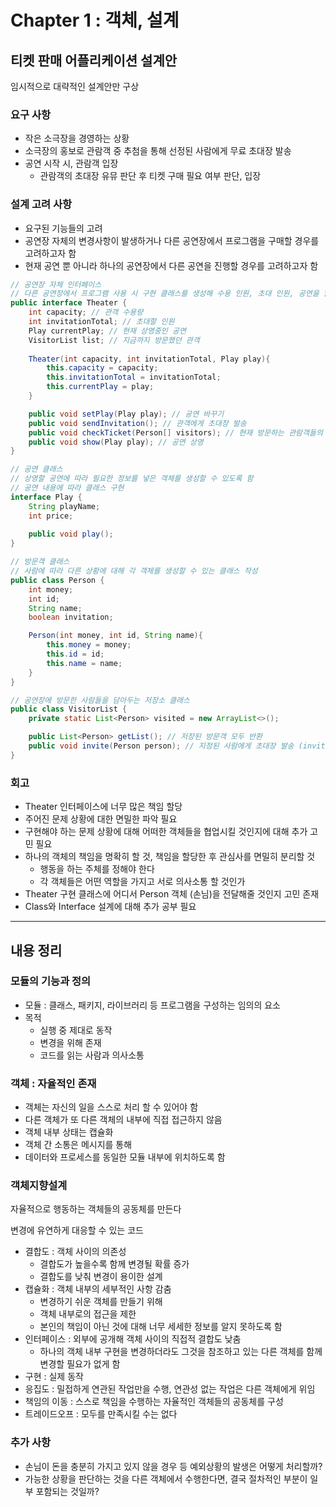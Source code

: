 # Chapter 1 : 객체, 설계

## 티켓 판매 어플리케이션 설계안

임시적으로 대략적인 설계안만 구상

### 요구 사항

- 작은 소극장을 경영하는 상황
- 소극장의 홍보로 관람객 중 추첨을 통해 선정된 사람에게 무료 초대장 발송
- 공연 시작 시, 관람객 입장
    - 관람객의 초대장 유뮤 판단 후 티켓 구매 필요 여부 판단, 입장

### 설계 고려 사항

- 요구된 기능들의 고려
- 공연장 자체의 변경사항이 발생하거나 다른 공연장에서 프로그램을 구매할 경우를 고려하고자 함
- 현재 공연 뿐 아니라 하나의 공연장에서 다른 공연을 진행할 경우를 고려하고자 함

```java
// 공연장 자체 인터페이스
// 다른 공연장에서 프로그램 사용 시 구현 클래스를 생성해 수용 인원, 초대 인원, 공연을 할 수 있게 함
public interface Theater {
	int capacity; // 관객 수용량 
	int invitationTotal; // 초대할 인원
	Play currentPlay; // 현재 상영중인 공연
	VisitorList list; // 지금까지 방문했던 관객
	
	Theater(int capacity, int invitationTotal, Play play){
		this.capacity = capacity;
		this.invitationTotal = invitationTotal;
		this.currentPlay = play;
	}

	public void setPlay(Play play); // 공연 바꾸기
	public void sendInvitation(); // 관객에게 초대장 발송
	public void checkTicket(Person[] visitors); // 현재 방문하는 관람객들의 티켓 확인
	public void show(Play play); // 공연 상영
}
```

```java
// 공연 클래스
// 상영할 공연에 따라 필요한 정보를 넣은 객체를 생성할 수 있도록 함
// 공연 내용에 따라 클래스 구현
interface Play {
	String playName;
	int price;
	
	public void play();
}
```

```java
// 방문객 클래스
// 사람에 따라 다른 상황에 대해 각 객체를 생성할 수 있는 클래스 작성
public class Person {
	int money;
	int id;
	String name;
	boolean invitation;

	Person(int money, int id, String name){
		this.money = money;
		this.id = id;
		this.name = name;
	}
}
```

```java
// 공연장에 방문한 사람들을 담아두는 저장소 클래스
public class VisitorList {
	private static List<Person> visited = new ArrayList<>();

	public List<Person> getList(); // 저장된 방문객 모두 반환
	public void invite(Person person); // 지정된 사람에게 초대장 발송 (invitation = true)
}
```

### 회고

- Theater  인터페이스에 너무 많은 책임 할당
- 주어진 문제 상황에 대한 면밀한 파악 필요
- 구현해야 하는 문제 상황에 대해 어떠한 객체들을 협업시킬 것인지에 대해 추가 고민 필요
- 하나의 객체의 책임을 명확히 할 것, 책임을 할당한 후 관심사를 면밀히 분리할 것
    - 행동을 하는 주체를 정해야 한다
    - 각 객체들은 어떤 역할을 가지고 서로 의사소통 할 것인가
- Theater 구현 클래스에 어디서 Person 객체 (손님)을 전달해줄 것인지 고민 존재
- Class와 Interface 설계에 대해 추가 공부 필요

---

## 내용 정리

### 모듈의 기능과 정의

- 모듈 : 클래스, 패키지, 라이브러리 등 프로그램을 구성하는 임의의 요소
- 목적
    - 실행 중 제대로 동작
    - 변경을 위해 존재
    - 코드를 읽는 사람과 의사소통

### 객체 : 자율적인 존재

- 객체는 자신의 일을 스스로 처리 할 수 있어야 함
- 다른 객체가 또 다른 객체의 내부에 직접 접근하지 않음
- 객체 내부 상태는 캡슐화
- 객체 간 소통은 메시지를 통해
- 데이터와 프로세스를 동일한 모듈 내부에 위치하도록 함

### 객체지향설계

자율적으로 행동하는 객체들의 공동체를 만든다

변경에 유연하게 대응할 수 있는 코드

- 결합도 : 객체 사이의 의존성
    - 결합도가 높을수록 함께 변경될 확률 증가
    - 결합도를 낮춰 변경이 용이한 설계
- 캡슐화 : 객체 내부의 세부적인 사항 감춤
    - 변경하기 쉬운 객체를 만들기 위해
    - 객체 내부로의 접근을 제한
    - 본인의 책임이 아닌 것에 대해 너무 세세한 정보를 알지 못하도록 함
- 인터페이스 : 외부에 공개해 객체 사이의 직접적 결합도 낮춤
    - 하나의 객체 내부 구현을 변경하더라도 그것을 참조하고 있는 다른 객체를 함께 변경할 필요가 없게 함
- 구현 : 실제 동작
- 응집도 : 밀접하게 연관된 작업만을 수행, 연관성 없는 작업은 다른 객체에게 위임
- 책임의 이동 : 스스로 책임을 수행하는 자율적인 객체들의 공동체를 구성
- 트레이드오프 : 모두를 만족시킬 수는 없다

### 추가 사항

- 손님이 돈을 충분히 가지고 있지 않을 경우 등 예외상황의 발생은 어떻게 처리할까?
- 가능한 상황을 판단하는 것을 다른 객체에서 수행한다면, 결국 절차적인 부분이 일부 포함되는 것일까?